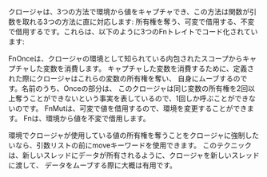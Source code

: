 クロージャは、3つの方法で環境から値をキャプチャでき、この方法は関数が引数を取れる3つの方法に直に対応します: 所有権を奪う、可変で借用する、不変で借用するです。これらは、以下のように3つのFnトレイトでコード化されています:

FnOnceは、クロージャの環境として知られている内包されたスコープからキャプチャした変数を消費します。 キャプチャした変数を消費するために、定義された際にクロージャはこれらの変数の所有権を奪い、 自身にムーブするのです。名前のうち、Onceの部分は、 このクロージャは同じ変数の所有権を2回以上奪うことができないという事実を表しているので、1回しか呼ぶことができないのです。
FnMutは、可変で値を借用するので、環境を変更することができます。
Fnは、環境から値を不変で借用します。

環境でクロージャが使用している値の所有権を奪うことをクロージャに強制したいなら、引数リストの前にmoveキーワードを使用できます。 このテクニックは、新しいスレッドにデータが所有されるように、クロージャを新しいスレッドに渡して、 データをムーブする際に大概は有用です。
